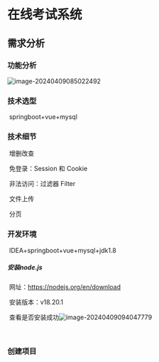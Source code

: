 # 在线考试系统



## **需求分析**

### 	**功能分析**

​		<img src="C:\Users\86159\AppData\Roaming\Typora\typora-user-images\image-20240409085022492.png" alt="image-20240409085022492"  />

### 	技术选型

​		springboot+vue+mysql



### 	**技术细节**

​		增删改查

​		免登录：Session 和 Cookie

​		非法访问：过滤器 Filter

​		文件上传

​		分页



### 	开发环境

​		IDEA+springboot+vue+mysql+jdk1.8

##### 		安装node.js

​		网址：https://nodejs.org/en/download

​		安装版本：v18.20.1

​		查看是否安装成功![image-20240409094047779](C:\Users\86159\AppData\Roaming\Typora\typora-user-images\image-20240409094047779.png)



​		

### **创建项目**

